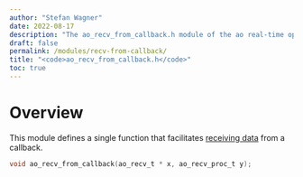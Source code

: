 ```yaml
---
author: "Stefan Wagner"
date: 2022-08-17
description: "The ao_recv_from_callback.h module of the ao real-time operating system."
draft: false
permalink: /modules/recv-from-callback/
title: "<code>ao_recv_from_callback.h</code>"
toc: true
---
```


# Overview

This module defines a single function that facilitates [receiving data](recv.md) from a callback.

```c
void ao_recv_from_callback(ao_recv_t * x, ao_recv_proc_t y);
```
